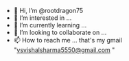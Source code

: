 - 👋 Hi, I’m @rootdragon75
- 👀 I’m interested in ...
- 🌱 I’m currently learning ...
- 💞️ I’m looking to collaborate on ...
- 📫 How to reach me ...
that's my gmail "vsvishalsharma5550@gmail.com "


<!---
rootdragon75/rootdragon75 is a ✨ special ✨ repository because its `README.md` (this file) appears on your GitHub profile.
You can click the Preview link to take a look at your changes.
--->
